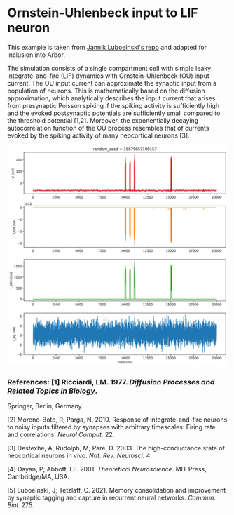 # Ornstein-Uhlenbeck input to LIF neuron

This example is taken from [Jannik Luboeinski's repo](https://github.com/jlubo/arbor_ou_lif_example)
and adapted for inclusion into Arbor.

The simulation consists of a single compartment cell with simple leaky integrate-and-fire (LIF)
dynamics with Ornstein-Uhlenbeck (OU) input current.  The OU input current can approximate the
synaptic input from a population of neurons.  This is mathematically based on the diffusion
approximation, which analytically describes the input current that arises from presynaptic Poisson
spiking if the spiking activity is sufficiently high and the evoked postsynaptic potentials are
sufficiently small compared to the threshold potential [1,2].  Moreover, the exponentially decaying
autocorrelation function of the OU process resembles that of currents evoked by the spiking activity
of many neocortical neurons [3].

![Resulting traces: voltage, spikes, currents](traces.svg)

### References: [1] Ricciardi, LM. 1977. _Diffusion Processes and Related Topics in Biology_.
Springer, Berlin, Germany.

[2] Moreno-Bote, R; Parga, N. 2010. Response of integrate-and-fire neurons to noisy inputs filtered
by synapses with arbitrary timescales: Firing rate and correlations. _Neural Comput._ 22.

[3] Destexhe, A; Rudolph, M; Paré, D. 2003. The high-conductance state of neocortical neurons in
vivo. _Nat. Rev. Neurosci._ 4.

[4] Dayan, P; Abbott, LF. 2001. _Theoretical Neuroscience_. MIT Press, Cambridge/MA, USA.

[5] Luboeinski, J; Tetzlaff, C. 2021. Memory consolidation and improvement by synaptic tagging and
capture in recurrent neural networks. _Commun. Biol._ 275.
